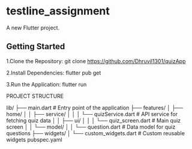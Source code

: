 # testline_assignment

A new Flutter project.

## Getting Started

1.Clone the Repository:
git clone <https://github.com/Dhruvil1301/quizApp>

2.Install Dependencies:
flutter pub get

3.Run the Application:
flutter run

PROJECT STRUCTURE

lib/
├── main.dart            # Entry point of the application
├── features/
│   ├── home/
│   │   ├── service/
│   │   │   └── quizService.dart   # API service for fetching quiz data
│   │   ├── ui/
│   │   │   └── quiz_screen.dart   # Main quiz screen
│   │   └── model/
│   │       └── question.dart      # Data model for quiz questions
├── widgets/
│   └── custom_widgets.dart        # Custom reusable widgets
pubspec.yaml    

